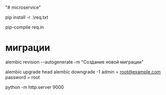 "# microservice" 

pip install -r .\req.txt

pip-compile req.in

# миграции
alembic revision --autogenerate -m "Создание новой миграции" 

alembic upgrade head
alembic downgrade -1
admin = root@example.com
password = root


python -m http.server 9000
